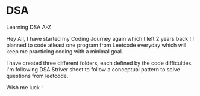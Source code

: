 # DSA
Learning DSA A-Z

Hey All, I have started my Coding Journey again which I left 2 years back ! 
I planned to code atleast one program from Leetcode everyday which will keep me practicing coding with a minimal goal.

I have created three different folders, each defined by the code difficulties. 
I'm following DSA Striver sheet to follow a conceptual pattern to solve questions from leetcode.

Wish me luck ! 
